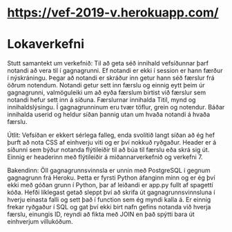 # https://vef-2019-v.herokuapp.com/

# Lokaverkefni
Stutt samantekt um verkefnið:
  Til að geta séð innihald vefsíðunnar þarf notandi að vera til í gagnagrunni.
  Ef notandi er ekki í session er hann færður í nýskráningu.
  Þegar að notandi er skráður inn getur hann séð færslur frá öðrum notendum.
  Notandi getur sett inn færslu og einnig eytt þeim úr gagnagrunni, valmöguleiki um að eyða færslum birtist við færslur sem notandi hefur sett inn á síðuna.
  Færslurnar innihalda Titil, mynd og innihaldslýsingu.
  Í gagnagrunninum eru tvær töflur, grein og notendur.
  Báðar innihalda userid og heldur síðan þannig utan um hvaða notandi á hvaða færslu.
  
Útlit:
  Vefsíðan er ekkert sérlega falleg, enda svolítið langt síðan að ég hef þurft að nota CSS af einhverju viti og er því nokkuð ryðgaður.
  Header er á síðunni sem býður notanda flýtileiðir til að búa til færslu eða skrá sig út.
  Einnig er headerinn með flýtileiðir á miðannarverkefnið og verkefni 7.
  
Bakendinn:
  Öll gagnagrunnsvinnsla er unnin með PostgreSQL í gegnum gagnagrunn frá Heroku.
  Þetta er fyrsti Python áfanginn minn og er ég því ekki með góðan grunn í Python, þar af leiðandi er app.py fullt af spagettí kóða. Hefði líklegast getað sleppt því að skrifa út gagnagrunnsvinnsluna í hverju einasta falli og sett það í function sem ég myndi kalla á.
  Er einnig frekar ryðgaður í SQL og gat því ekki birt nafn gefins notanda við hverja færslu, einungis ID, reyndi að fikta með JOIN en það spýtti bara út einhverjum villukóðum.
